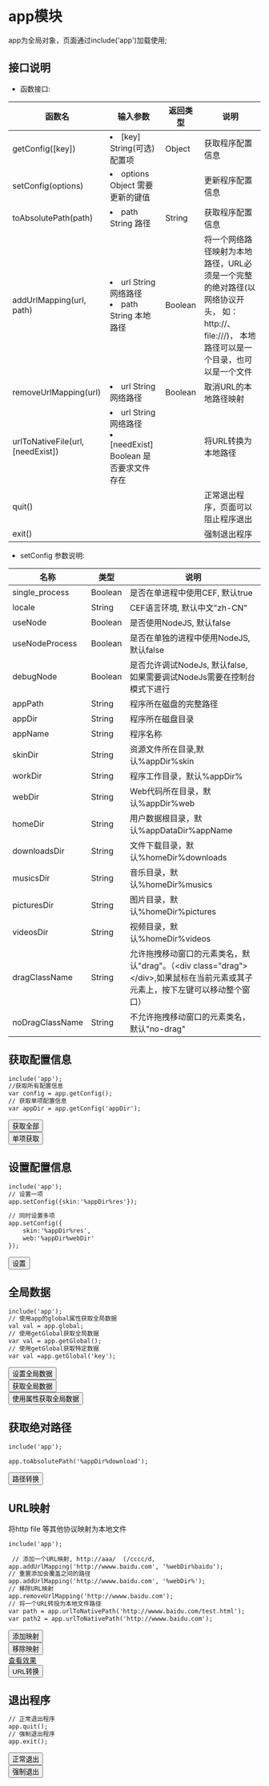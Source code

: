﻿# app模块
  app为全局对象，页面通过include('app')加载使用; 
  <link rel="stylesheet" type="text/css" href="docs/css/common.css" />
  <script src="docs/js/string.js" type="text/javascript" charset="utf-8"></script>
  <script src="docs/js/template.js" type="text/javascript" charset="utf-8"></script>
  <script src="docs/js/app.js" type="text/javascript" charset="utf-8"></script>
  
## 接口说明
*    函数接口:

<table id="method" class="table" >
    <thead>
      <tr>
        <th class="col-xs-3">函数名</th>
        <th class="col-xs-4">输入参数</th>
        <th class="col-xs-1">返回类型</th>
        <th>说明</th>
      </tr>
    </thead>
    <tbody>
      <tr>
        <td class="method">getConfig([key])</td>
        <td>
          <li><span class="param">[key] </span> String(可选) 配置项</li>
        </td>
        <td>Object</td>
        <td>获取程序配置信息</td>
      </tr>
      <tr>
        <td class="method">setConfig(options)</td>
        <td>
          <li><span class="param">options </span> Object 需要更新的键值</li>
        </td>
        <td></td>
        <td>更新程序配置信息</td>
      </tr>
      <tr>
        <td class="method">toAbsolutePath(path)</td>
        <td>
          <li><span class="param">path </span> String 路径</li>
        </td>
        <td>String</td>
        <td>获取程序配置信息</td>
      </tr>
      <tr>
        <td class="method">addUrlMapping(url, path)</td>
        <td>
          <li><span class="param">url </span> String 网络路径</li>
          <li><span class="param">path </span> String 本地路径</li>
        </td>
        <td>Boolean</td>
        <td>将一个网络路径映射为本地路径，URL必须是一个完整的绝对路径(以网络协议开头， 如：http://、file:///)， 本地路径可以是一个目录，也可以是一个文件</td>
      </tr>
      <tr>
        <td class="method">removeUrlMapping(url)</td>
        <td>
          <li><span class="param">url </span> String 网络路径</li>
        </td>
        <td>Boolean</td>
        <td>取消URL的本地路径映射</td>
      </tr>
      <tr>
        <td class="method">urlToNativeFile(url, [needExist])</td>
        <td>
          <li><span class="param">url </span> String 网络路径</li>
          <li><span class="param">[needExist] </span> Boolean 是否要求文件存在</li>
        </td>
        <td></td>
        <td>将URL转换为本地路径</td>
      </tr>
      <tr>
        <td class="method">quit()</td>
        <td></td>
        <td></td>
        <td>正常退出程序，页面可以阻止程序退出</td>
      </tr>
      <tr>
        <td class="method">exit()</td>
        <td></td>
        <td></td>
        <td>强制退出程序</td>
      </tr>
    </tbody>
</table>
 
 
*    setConfig 参数说明:

<table id="settings" class="table">
    <thead>
      <tr>
        <th class="col-xs-2">名称</th>
        <th class="col-xs-1">类型</th>
        <th>说明</th>
      </tr>
    </thead>
    <tbody>
      <tr>
        <td class="method">single_process</td>
        <td>Boolean</td>
        <td>是否在单进程中使用CEF, 默认true</td>
      </tr>
      <tr>
        <td class="method">locale</td>
        <td>String</td>
        <td>CEF语言环境, 默认中文"zh-CN"</td>
      </tr>
      <tr>
        <td class="method">useNode</td>
        <td>Boolean</td>
        <td>是否使用NodeJS, 默认false</td>
      </tr>
      <tr>
        <td class="method">useNodeProcess</td>
        <td>Boolean</td>
        <td>是否在单独的进程中使用NodeJS, 默认false</td>
      </tr>
      <tr>
        <td class="method">debugNode</td>
        <td>Boolean</td>
        <td>是否允许调试NodeJs, 默认false, 如果需要调试NodeJs需要在控制台模式下进行</td>
      </tr>
      <tr>
        <td class="method">appPath</td>
        <td>String</td>
        <td>程序所在磁盘的完整路径</td>
      </tr>
      <tr>
        <td class="method">appDir</td>
        <td>String</td>
        <td>程序所在磁盘目录</td>
      </tr>
      <tr>
        <td class="method">appName</td>
        <td>String</td>
        <td>程序名称</td>
      </tr>
      <tr>
        <td class="method">skinDir</td>
        <td>String</td>
        <td>资源文件所在目录,默认%appDir%skin</td>
      </tr>
      <tr>
        <td class="method">workDir</td>
        <td>String</td>
        <td>程序工作目录，默认%appDir%</td>
      </tr>
      <tr>
        <td class="method">webDir</td>
        <td>String</td>
        <td>Web代码所在目录，默认%appDir%web</td>
      </tr>
      <tr>
        <td class="method">homeDir</td>
        <td>String</td>
        <td>用户数据根目录，默认%appDataDir%appName</td>
      </tr>
      <tr>
        <td class="method">downloadsDir</td>
        <td>String</td>
        <td>文件下载目录，默认%homeDir%downloads</td>
      </tr>
      <tr>
        <td class="method">musicsDir</td>
        <td>String</td>
        <td>音乐目录，默认%homeDir%musics</td>
      </tr>
      <tr>
        <td class="method">picturesDir</td>
        <td>String</td>
        <td>图片目录，默认%homeDir%pictures</td>
      </tr>
      <tr>
        <td class="method">videosDir</td>
        <td>String</td>
        <td>视频目录，默认%homeDir%videos</td>
      </tr>
      <tr>
        <td class="method">dragClassName</td>
        <td>String</td>
        <td>允许拖拽移动窗口的元素类名，默认"drag"。（&lt;div class="drag"&gt;&lt;/div&gt;,如果鼠标在当前元素或其子元素上，按下左键可以移动整个窗口）</td>
      </tr>
      <tr>
        <td class="method">noDragClassName</td>
        <td>String</td>
        <td>不允许拖拽移动窗口的元素类名，默认"no-drag"</td>
      </tr>
    </tbody>
</table>
  
## 获取配置信息


```html
include('app');
//获取所有配置信息
var config = app.getConfig();  
// 获取单项配置信息
var appDir = app.getConfig('appDir'); 
```
<div class="row">
     <div class="col-xs-3">
        <button class ="btn btn-outline-primary btn-block" id="getConfig">获取全部</button>
    </div>
    <div class="col-xs-3">
        <button class ="btn btn-outline-primary btn-block" id="getOne">单项获取</button>
    </div>
</div>

## 设置配置信息


  
```html
include('app');
// 设置一项
app.setConfig({skin:'%appDir%res'}); 

// 同时设置多项
app.setConfig({
    skin:'%appDir%res',
    web:'%appDir%webDir'
}); 
```
 
 <div class="row">
     <div class="col-xs-3">
        <button class ="btn btn-outline-primary btn-block" id="setConfig">设置</button>
    </div>
    
</div>


## 全局数据

```html
include('app');
// 使用app的global属性获取全局数据
val val = app.global;
// 使用getGlobal获取全局数据
var val = app.getGlobal();
// 使用getGlobal获取特定数据
var val =app.getGlobal('key');
```
 
 <div class="row">
     <div class="col-xs-3">
        <button class ="btn btn-outline-primary btn-block" id="setGlobal">设置全局数据</button>
    </div>
    <div class="col-xs-3">
        <button class ="btn btn-outline-primary btn-block" id="getGlobal">获取全局数据</button>
    </div>
    <div class="col-xs-3">
        <button class ="btn btn-outline-primary btn-block" id="global2">使用属性获取全局数据</button>
    </div>
</div>


## 获取绝对路径
```html
include('app');
 
app.toAbsolutePath('%appDir%download'); 
```
 
 
 <div class="row">
     <div class="col-xs-3">
        <button class ="btn btn-outline-primary btn-block" id="toAbsolutePath">路径转换</button>
    </div>
    
</div>


## URL映射
将http file 等其他协议映射为本地文件

```html
include('app');
 
 // 添加一个URL映射, http://aaa/  (/cccc/d,
app.addUrlMapping('http://wwww.baidu.com', '%webDir%baidu'); 
// 重置添加会覆盖之间的路径
app.addUrlMapping('http://wwww.baidu.com', '%webDir%'); 
// 移除URL映射
app.removeUrlMapping('http://wwww.baidu.com');
// 将一个URL转投为本地文件路径
var path = app.urlToNativePath('http://wwww.baidu.com/test.html');
var path2 = app.urlToNativePath('http://wwww.baidu.com');

```
 
 
 <div class="row">
     <div class="col-xs-3">
        <button class ="btn btn-outline-primary btn-block" id="addUrlMapping">添加映射</button>
    </div>
    <div class="col-xs-3">
        <button class ="btn btn-outline-primary btn-block" id="removeUrlMapping">移除映射</button>
    </div>
    <div class="col-xs-3">
        <a class ="btn btn-outline-primary btn-block" href="http://wwww.baidu.com/test.html" target="blank">查看效果</a>
    </div>
    <div class="col-xs-3">
        <button class ="btn btn-outline-primary btn-block" id="urlToNativePath">URL转换</button>
    </div>
</div>


 ## 退出程序
 
```html
// 正常退出程序
app.quit();
// 强制退出程序
app.exit();
```
 
 <div class="row">
     <div class="col-xs-3">
        <button class ="btn btn-outline-primary btn-block" id="quit">正常退出</button>
    </div>
    <div class="col-xs-3">
        <button class ="btn btn-outline-primary btn-block" id="exit">强制退出</button>
    </div>
</div>